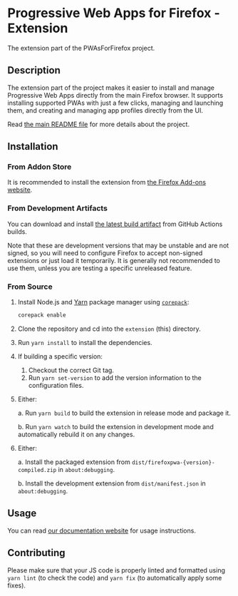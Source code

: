 Progressive Web Apps for Firefox - Extension
============================================

The extension part of the PWAsForFirefox project.

## Description

The extension part of the project makes it easier to install and manage Progressive Web Apps directly from the main Firefox browser. It supports installing supported PWAs with just a few clicks, managing and launching them, and creating and managing app profiles directly from the UI.

Read [the main README file](../README.md) for more details about the project.

## Installation

### From Addon Store

It is recommended to install the extension from [the Firefox Add-ons website](https://addons.mozilla.org/firefox/addon/pwas-for-firefox/).

### From Development Artifacts

You can download and install [the latest build artifact](https://github.com/filips123/PWAsForFirefox/actions/workflows/extension.yaml) from GitHub Actions builds.

Note that these are development versions that may be unstable and are not signed, so you will need to configure Firefox to accept non-signed extensions or just load it temporarily. It is generally not recommended to use them, unless you are testing a specific unreleased feature.

### From Source

1. Install Node.js and [Yarn](https://yarnpkg.com/) package manager using [`corepack`](https://nodejs.org/docs/latest-v20.x/api/corepack.html):

   ```bash
   corepack enable
   ```

2. Clone the repository and cd into the `extension` (this) directory.

3. Run `yarn install` to install the dependencies.

4. If building a specific version:
    1. Checkout the correct Git tag.
    2. Run `yarn set-version` to add the version information to the configuration files.

5. Either:

   a. Run `yarn build` to build the extension in release mode and package it.

   b. Run `yarn watch` to build the extension in development mode and automatically rebuild it on any changes.

6. Either:

   a. Install the packaged extension from `dist/firefoxpwa-{version}-compiled.zip` in `about:debugging`.

   b. Install the development extension from `dist/manifest.json` in `about:debugging`.

## Usage

You can read [our documentation website](https://pwasforfirefox.filips.si/user-guide/extension/) for usage instructions.

## Contributing

Please make sure that your JS code is properly linted and formatted using `yarn lint` (to check the code) and `yarn fix` (to automatically apply some fixes).

